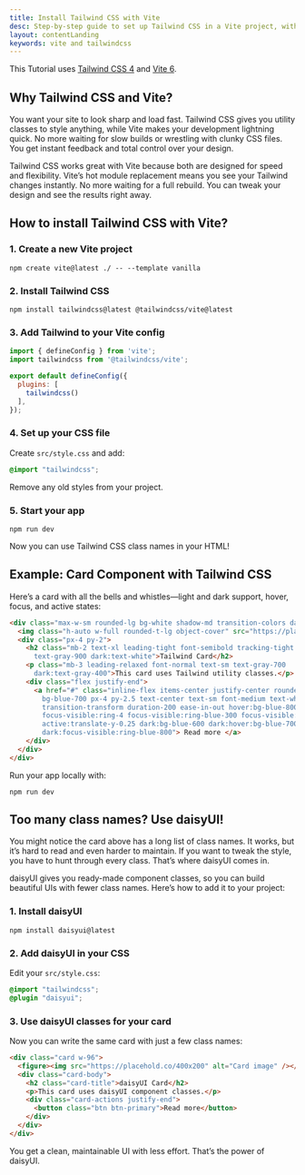 ```yaml
---
title: Install Tailwind CSS with Vite
desc: Step-by-step guide to set up Tailwind CSS in a Vite project, with a daisyUI card example
layout: contentLanding
keywords: vite and tailwindcss
---
```


<script>
  import Translate from "$components/Translate.svelte"
</script>

This Tutorial uses [Tailwind CSS 4](https://tailwindcss.com) and [Vite 6](https://vitejs.dev).

## Why Tailwind CSS and Vite?

You want your site to look sharp and load fast. Tailwind CSS gives you utility classes to style anything, while Vite makes your development lightning quick. No more waiting for slow builds or wrestling with clunky CSS files. You get instant feedback and total control over your design.

Tailwind CSS works great with Vite because both are designed for speed and flexibility. Vite’s hot module replacement means you see your Tailwind changes instantly. No more waiting for a full rebuild. You can tweak your design and see the results right away.

## How to install Tailwind CSS with Vite?

### 1. Create a new Vite project

```sh:Terminal
npm create vite@latest ./ -- --template vanilla
```

### 2. Install Tailwind CSS

```sh:Terminal
npm install tailwindcss@latest @tailwindcss/vite@latest
```

### 3. Add Tailwind to your Vite config

```js:vite.config.js
import { defineConfig } from 'vite';
import tailwindcss from '@tailwindcss/vite';

export default defineConfig({
  plugins: [
    tailwindcss()
  ],
});
```

### 4. Set up your CSS file

Create `src/style.css` and add:

```postcss:src/style.css
@import "tailwindcss";
```

Remove any old styles from your project.

### 5. Start your app

```sh:Terminal
npm run dev
```

Now you can use Tailwind CSS class names in your HTML!

## Example: Card Component with Tailwind CSS

Here’s a card with all the bells and whistles—light and dark support, hover, focus, and active states:

```html
<div class="max-w-sm rounded-lg bg-white shadow-md transition-colors dark:bg-gray-800">
  <img class="h-auto w-full rounded-t-lg object-cover" src="https://placehold.co/400x200" alt="Card image" />
  <div class="px-4 py-2">
    <h2 class="mb-2 text-xl leading-tight font-semibold tracking-tight 
      text-gray-900 dark:text-white">Tailwind Card</h2>
    <p class="mb-3 leading-relaxed font-normal text-sm text-gray-700 
      dark:text-gray-400">This card uses Tailwind utility classes.</p>
    <div class="flex justify-end">
      <a href="#" class="inline-flex items-center justify-center rounded-lg 
        bg-blue-700 px-4 py-2.5 text-center text-sm font-medium text-white 
        transition-transform duration-200 ease-in-out hover:bg-blue-800 
        focus-visible:ring-4 focus-visible:ring-blue-300 focus-visible:outline-none 
        active:translate-y-0.25 dark:bg-blue-600 dark:hover:bg-blue-700 
        dark:focus-visible:ring-blue-800"> Read more </a>
    </div>
  </div>
</div>
```

Run your app locally with:

```sh:Terminal
npm run dev
```

## Too many class names? Use daisyUI!

You might notice the card above has a long list of class names. It works, but it’s hard to read and even harder to maintain. If you want to tweak the style, you have to hunt through every class. That’s where daisyUI comes in.

daisyUI gives you ready-made component classes, so you can build beautiful UIs with fewer class names. Here’s how to add it to your project:

### 1. Install daisyUI

```sh:Terminal
npm install daisyui@latest
```

### 2. Add daisyUI in your CSS

Edit your `src/style.css`:

```postcss:src/style.css
@import "tailwindcss";
@plugin "daisyui";
```

### 3. Use daisyUI classes for your card

Now you can write the same card with just a few class names:

```html
<div class="card w-96">
  <figure><img src="https://placehold.co/400x200" alt="Card image" /></figure>
  <div class="card-body">
    <h2 class="card-title">daisyUI Card</h2>
    <p>This card uses daisyUI component classes.</p>
    <div class="card-actions justify-end">
      <button class="btn btn-primary">Read more</button>
    </div>
  </div>
</div>
```

You get a clean, maintainable UI with less effort. That’s the power of daisyUI.
